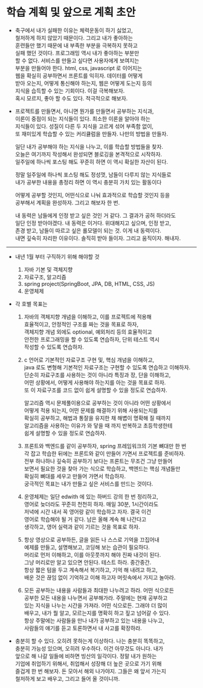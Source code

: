 # 학습 계획 및 앞으로 계획 초안
* 축구에서 내가 실패한 이유는 체력운동이 하기 싫었고,       
  철저하게 하지 않았기 때문이다. 그리고 내가 좋아하는        
  훈련들만 했기 때문에 내 부족한 부분을 극복하지 못하고          
  실패 했던 것이다. 프로그래밍 역시 내가 좋아하는 부분만    
  할 수 없다. 서비스를 만들고 싶다면 사용자에게 보여지는     
  부분을 만들어야 한다. html, css, javascript 로 이어지는     
  웹을 확실히 공부하면서 프론트를 익히자. 데이터를 어떻게     
  받아 오는지, 어떻게 통신해야 하는지, 웹은 어떻게 도는지 등의    
  지식을 습득할 수 있는 기회이다. 이걸 극복해보자.      
  혹시 모르지, 좋아 할 수도 있다. 적극적으로 해보자.        
  
* 프로젝트를 만들면서, 아니면 뭔가를 만들면서 공부하는 지식과,    
  이론이 중점이 되는 지식들이 있다. 최소한 이론을 알아야 하는    
  지식들이 있다. 성질이 다른 두 지식을 고르게 섞어 부족함 없이,     
  또 재미있게 학습할 수 있는 커리큘럼을 만들자. 나만의 방법을 만들자.      
  
  일단 내가 공부해야 하는 지식을 나누고, 이를 학습할 방법들을 찾자.      
  오늘은 여기까지 작성해서 완성되면 블로깅을 본격적으로 시작하자.      
  일주일에 하나씩 포스팅 해도 꾸준히 하면 이 역시 확실한 자산이 된다.      
  
  정말 일주일에 하나씩 포스팅 해도 정성껏, 남들이 다루지 않는 지식들로      
  내가 공부한 내용을 총정리 하면 이 역시 충분히 가치 있는 활동이다       
  
  어떻게 공부할 것인지, 어떤식으로 나눠 효과적으로 학습할 것인지 등을       
  공부해서 계획을 완성하자. 그리고 해보자 한 번.       
  
  내 동력은 남들에게 인정 받고 싶은 것인 거 같다. 그 결과가 공허 하더라도      
  일단 인정 받아야겠다. 내 동력은 이거다. 위대해지고 싶으며, 인정 받고,    
  존경 받고, 남들이 따르고 싶은 롤모델이 되는 것. 이게 내 동력이다.     
  내면 깊숙히 자리한 이유이다. 솔직히 받아 들이자. 그리고 움직이자. 해내자.     
***
* 내년 1월 부터 구직하기 위해 해야할 것     
  1. 자바 기본 및 객체지향    
  2. 자료구조, 알고리즘     
  3. spring project(SpringBoot, JPA, DB, HTML, CSS, JS)      
  4. 운영체제           

* 각 호별 목표는     
  1. 자바의 객체지향 개념을 이해하고, 이를 프로젝트에 적용해    
     효율적이고, 안정적인 구조를 짜는 것을 목표로 하자,     
     객체지향 개념 외에도 optional, 예외처리 등의 효율적이고     
     안전한 프로그래밍을 할 수 있도록 연습하자, 단위 테스트 역시    
     작성할 수 있도록 연습하자.      
     
  2. c 언어로 기본적인 자료구조 구현 및, 핵심 개념을 이해하고,      
     java 로도 변형해 기본적인 자료구조는 구현할 수 있도록 연습하고 이해하자.       
     단순히 자료구조를 사용하는 것이 아니라 특징과 장, 단을 이해하고,     
     어떤 상황에서, 어떻게 사용해야 하는지를 아는 것을 목표로 하자.       
     또 이 자료구조를 코드 없이 쉽게 설명할 수 있을 정도로 연습하자.      
     
     알고리즘 역시 문제풀이용으로 공부하는 것이 아니라 어떤 상황에서     
     어떻게 적용 되는지, 어떤 문제를 해결하기 위해 사용되는지를      
     확실히 공부하고, 해법과 통잘을 유지한 채 해볍이 명확해 질 때까지     
     알고리즘을 사용하는 이유가 와 닿을 때 까지 반복하고 초등학생한테     
     쉽게 설명할 수 있을 정도로 연습하자.        
 
  3. 프론트와 백엔드를 같이 공부하자, spring 프레임워크의 기본 뼈대만 한 번      
     각 잡고 학습한 뒤에는 프론트와 같이 만들어 가면서 프로젝트를 준비하자.       
     전부 하나하나 깊숙히 공부하기 보다는 프론트는 무조건 그냥 만들어      
     보면서 필요한 것을 찾아 가는 식으로 학습하고, 백엔드는 핵심 개념들만     
     확실히 뼈대를 세우고 만들어 가면서 학습하자.         
     궁극적인 목표는 내가 만들고 싶은 서비스를 만드는 것이다.       
 
  4. 운영체제는 일단 edwith 에 있는 하버드 강의 한 번 정리하고,      
     영어로 늦더라도 꾸준히 천천히 하자. 매일 30분, 1시간이라도     
     저녁에 시간 내서 꼭 영어랑 같이 학습하고 자자. 결국 이건     
     영어로 학습해야 될 거 같다. 남은 올해 계속 해 나간다고     
     생각하고, 영어 실력과 같이 기르는 것을 목표로 하자.      
     
  5. 항상 영상으로 공부하든, 글을 읽든 나 스스로 기억을 끄집어내     
     예제를 만들고, 설명해보고, 코딩해 보는 습관이 필요하다.     
     머리로 먼저 이해하고, 이를 아웃풋까지 해야 진짜 내것이 된다.     
     그냥 머리로만 알고 있으면 안된다. 테스트 하라. 중간중간.      
     항상 짧은 텀을 두고 계속해서 복기하고, 기억 해 내려고 하고,       
     배운 것은 끊임 없이 기억하고 이해 하고자 머릿속에서 가지고 놀아라.       
     
  6. 모든 공부하는 내용을 사람들과 최대한 나누려고 하라. 어떤 식으로든      
     공부한 모든 내용을 나누면서 공부해가라. 주말에는 현재 공부하고      
     있는 지식을 나누는 시간을 가져라. 어떤 식으로든. 그래야 더 많이    
     배우고, 내가 뭘 알고, 모르는지를 명확히 하고 짚고 넘어갈 수 있다.     
     항상 주말에는 사람들을 만나 내가 공부하고 있는 내용을 나누고,     
     사람들의 얘기를 듣고 토론하면서 내 사고를 확장하라.
     
* 충분히 할 수 있다. 오히려 못하는게 이상하다. 나는 충분히 똑똑하고,      
  충분히 가능성 있으며, 오히려 우수하다. 이건 아무것도 아니다. 내가     
  앞으로 해 나갈 일들에 비하면 빙산의 일각이다. 정말 내가 원하는     
  기업에 취업하기 위해서, 취업해서 성장해 더 높은 곳으로 가기 위해      
  즐겁게 한 번 해보자. 돈 모아서 해외 나가야지. 그들은 왜 앞서 가는지     
  철저하게 보고 배우고, 그리고 들어 올 것이니까.
